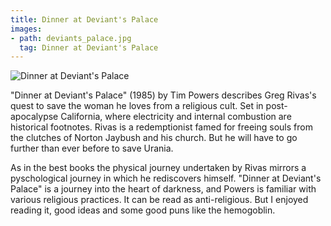 ```yaml
---
title: Dinner at Deviant's Palace
images:
- path: deviants_palace.jpg
  tag: Dinner at Deviant's Palace
---
```

![Dinner at Deviant's Palace](deviants_palace.jpg)

"Dinner at Deviant's Palace" (1985) by Tim Powers describes Greg Rivas's quest to save the woman he loves from a religious cult. Set in post-apocalypse California, where electricity and internal combustion are historical footnotes. Rivas is a redemptionist famed for freeing souls from the clutches of Norton Jaybush and his church. But he will have to go further than ever before to save Urania.

As in the best books the physical journey undertaken by Rivas mirrors a pyschological journey in which he rediscovers himself. "Dinner at Deviant's Palace" is a journey into the heart of darkness, and Powers is familiar with various religious practices. It can be read as anti-religious. But I enjoyed reading it, good ideas and some good puns like the hemogoblin.

